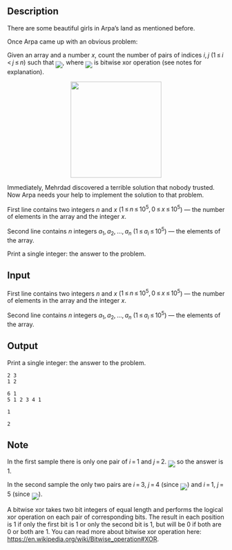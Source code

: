 ## Description

<div><p><span class="tex-font-style-it">There are some beautiful girls in Arpa’s land as mentioned before.</span></p><p>Once Arpa came up with an obvious problem:</p><p>Given an array and a number <span class="tex-span"><i>x</i></span>, count the number of pairs of indices <span class="tex-span"><i>i</i>, <i>j</i></span> (<span class="tex-span">1 ≤ <i>i</i> &lt; <i>j</i> ≤ <i>n</i></span>) such that <img align="middle" class="tex-formula" src="file://FUevI7kE.png" style="max-width: 100.0%;max-height: 100.0%;">, where <img align="middle" class="tex-formula" src="file://soMQEVsL.png" style="max-width: 100.0%;max-height: 100.0%;"> is bitwise <span class="tex-font-style-tt">xor</span> operation (see notes for explanation).</p><center> <img class="tex-graphics" height="222px" src="file://KaThRVe5.png" style="max-width: 100.0%;max-height: 100.0%;" width="210px"> </center><p>Immediately, Mehrdad discovered a terrible solution that nobody trusted. Now Arpa needs your help to implement the solution to that problem.</p></div><div class="input-specification"><p>First line contains two integers <span class="tex-span"><i>n</i></span> and <span class="tex-span"><i>x</i></span> (<span class="tex-span">1 ≤ <i>n</i> ≤ 10<sup class="upper-index">5</sup>, 0 ≤ <i>x</i> ≤ 10<sup class="upper-index">5</sup></span>)&nbsp;— the number of elements in the array and the integer <span class="tex-span"><i>x</i></span>.</p><p>Second line contains <span class="tex-span"><i>n</i></span> integers <span class="tex-span"><i>a</i><sub class="lower-index">1</sub>, <i>a</i><sub class="lower-index">2</sub>, ..., <i>a</i><sub class="lower-index"><i>n</i></sub></span> (<span class="tex-span">1 ≤ <i>a</i><sub class="lower-index"><i>i</i></sub> ≤ 10<sup class="upper-index">5</sup></span>)&nbsp;— the elements of the array.</p></div><div class="output-specification"><p>Print a single integer: the answer to the problem.</p></div>

## Input

<p>First line contains two integers <span class="tex-span"><i>n</i></span> and <span class="tex-span"><i>x</i></span> (<span class="tex-span">1 ≤ <i>n</i> ≤ 10<sup class="upper-index">5</sup>, 0 ≤ <i>x</i> ≤ 10<sup class="upper-index">5</sup></span>)&nbsp;— the number of elements in the array and the integer <span class="tex-span"><i>x</i></span>.</p><p>Second line contains <span class="tex-span"><i>n</i></span> integers <span class="tex-span"><i>a</i><sub class="lower-index">1</sub>, <i>a</i><sub class="lower-index">2</sub>, ..., <i>a</i><sub class="lower-index"><i>n</i></sub></span> (<span class="tex-span">1 ≤ <i>a</i><sub class="lower-index"><i>i</i></sub> ≤ 10<sup class="upper-index">5</sup></span>)&nbsp;— the elements of the array.</p>

## Output

<p>Print a single integer: the answer to the problem.</p>





```input1
2 3
1 2

```




```input2
6 1
5 1 2 3 4 1

```




```output1
1
```




```output2
2
```



## Note

<p>In the first sample there is only one pair of <span class="tex-span"><i>i</i> = 1</span> and <span class="tex-span"><i>j</i> = 2</span>. <img align="middle" class="tex-formula" src="file://WGD3EMfZ.png" style="max-width: 100.0%;max-height: 100.0%;"> so the answer is <span class="tex-span">1</span>.</p><p>In the second sample the only two pairs are <span class="tex-span"><i>i</i> = 3</span>, <span class="tex-span"><i>j</i> = 4</span> (since <img align="middle" class="tex-formula" src="file://00KzzD1h.png" style="max-width: 100.0%;max-height: 100.0%;">) and <span class="tex-span"><i>i</i> = 1</span>, <span class="tex-span"><i>j</i> = 5</span> (since <img align="middle" class="tex-formula" src="file://6KhxtycG.png" style="max-width: 100.0%;max-height: 100.0%;">).</p><p>A bitwise <span class="tex-font-style-tt">xor</span> takes two bit integers of equal length and performs the logical <span class="tex-font-style-tt">xor</span> operation on each pair of corresponding bits. The result in each position is <span class="tex-span">1</span> if only the first bit is <span class="tex-span">1</span> or only the second bit is <span class="tex-span">1</span>, but will be <span class="tex-span">0</span> if both are <span class="tex-span">0</span> or both are <span class="tex-span">1</span>. You can read more about bitwise <span class="tex-font-style-tt">xor</span> operation here: <a href="https://en.wikipedia.org/wiki/Bitwise_operation#XOR">https://en.wikipedia.org/wiki/Bitwise_operation#XOR</a>.</p>

